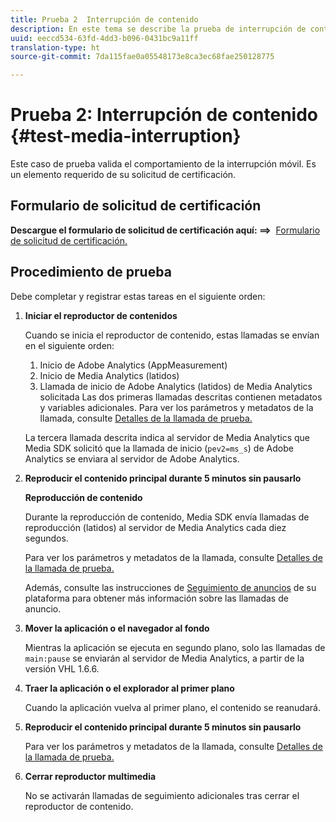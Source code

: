 ```yaml
---
title: Prueba 2  Interrupción de contenido
description: En este tema se describe la prueba de interrupción de contenido utilizada en la validación.
uuid: eeccd534-63fd-4dd3-b096-0431bc9a11ff
translation-type: ht
source-git-commit: 7da115fae0a05548173e8ca3ec68fae250128775

---
```



# Prueba 2: Interrupción de contenido {#test-media-interruption}

Este caso de prueba valida el comportamiento de la interrupción móvil. Es un elemento requerido de su solicitud de certificación.

## Formulario de solicitud de certificación

**Descargue el formulario de solicitud de certificación aquí: ==&gt;**  [Formulario de solicitud de certificación.](cert_req_form.docx)

## Procedimiento de prueba

Debe completar y registrar estas tareas en el siguiente orden:

1. **Iniciar el reproductor de contenidos**

   Cuando se inicia el reproductor de contenido, estas llamadas se envían en el siguiente orden:

   1. Inicio de Adobe Analytics (AppMeasurement)
   1. Inicio de Media Analytics (latidos)
   1. Llamada de inicio de Adobe Analytics (latidos) de Media Analytics solicitada
   Las dos primeras llamadas descritas contienen metadatos y variables adicionales. Para ver los parámetros y metadatos de la llamada, consulte [Detalles de la llamada de prueba.](/help/sdk-implement/validation/test-call-details.md#start-the-media-player)

   La tercera llamada descrita indica al servidor de Media Analytics que Media SDK solicitó que la llamada de inicio (`pev2=ms_s`) de Adobe Analytics se enviara al servidor de Adobe Analytics.

1. **Reproducir el contenido principal durante 5 minutos sin pausarlo**

   **Reproducción de contenido**

   Durante la reproducción de contenido, Media SDK envía llamadas de reproducción (latidos) al servidor de Media Analytics cada diez segundos.

   Para ver los parámetros y metadatos de la llamada, consulte [Detalles de la llamada de prueba.](/help/sdk-implement/validation/test-call-details.md#play-main-content)

   Además, consulte las instrucciones de [Seguimiento de anuncios](/help/sdk-implement/track-ads/track-ads-overview.md) de su plataforma para obtener más información sobre las llamadas de anuncio.

1. **Mover la aplicación o el navegador al fondo**

   Mientras la aplicación se ejecuta en segundo plano, solo las llamadas de `main:pause` se enviarán al servidor de Media Analytics, a partir de la versión VHL 1.6.6.

1. **Traer la aplicación o el explorador al primer plano**

   Cuando la aplicación vuelva al primer plano, el contenido se reanudará.

1. **Reproducir el contenido principal durante 5 minutos sin pausarlo**

   Para ver los parámetros y metadatos de la llamada, consulte [Detalles de la llamada de prueba.](/help/sdk-implement/validation/test-call-details.md#play-main-content)

1. **Cerrar reproductor multimedia**

   No se activarán llamadas de seguimiento adicionales tras cerrar el reproductor de contenido.

